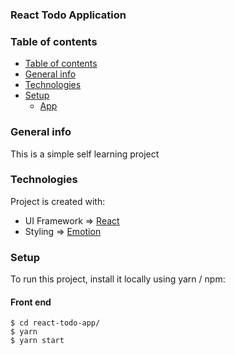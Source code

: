### React Todo Application

### Table of contents
- [Table of contents](#table-of-contents)
- [General info](#general-info)
- [Technologies](#technologies)
- [Setup](#setup)
  - [App](#front-end)

### General info
This is a simple self learning project

### Technologies
Project is created with:
- UI Framework =>  [React](https://facebook.github.io/react/)
- Styling    =>    [Emotion](https://emotion.sh/)   
	
### Setup 
To run this project, install it locally using yarn / npm:

#### Front end 
```
$ cd react-todo-app/    
$ yarn
$ yarn start
